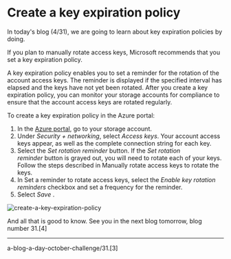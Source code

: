 # Create a key expiration policy

In today's blog (4/31), we are going to learn about key expiration policies by doing.

If you plan to manually rotate access keys, Microsoft recommends that you set a key expiration policy.

A key expiration policy enables you to set a reminder for the rotation of the account access keys. The reminder is displayed if the specified interval has elapsed and the keys have not yet been rotated. After you create a key expiration policy, you can monitor your storage accounts for compliance to ensure that the account access keys are rotated regularly.

To create a key expiration policy in the Azure portal:

1. In the [Azure portal](https://portal.azure.com/), go to your storage account.
2. Under *Security + networking*, select *Access keys*. Your account access keys appear, as well as the complete connection string for each key.
3. Select the *Set rotation reminder* button. If the *Set rotation reminder* button is grayed out, you will need to rotate each of your keys. Follow the steps described in Manually rotate access keys to rotate the keys.
4. In Set a reminder to rotate access keys, select the *Enable key rotation reminders* checkbox and set a frequency for the reminder.
5. Select *Save* .

![create-a-key-expiration-policy](/images/create-a-key-expiration-policy.png)


And all that is good to know. See you in the next blog tomorrow, blog number 31.[4]

---

a-blog-a-day-october-challenge/31.[3]